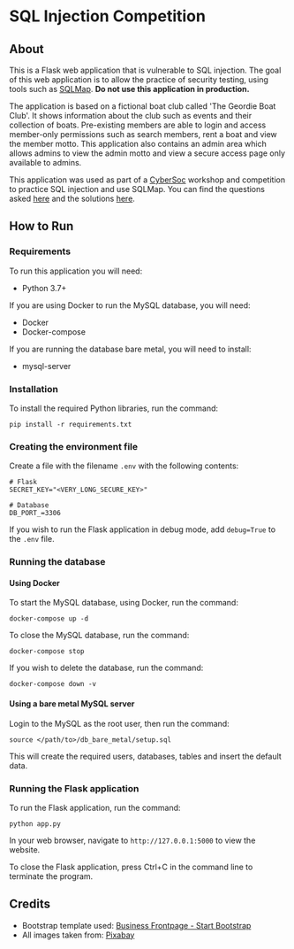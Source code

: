 # SQL Injection Competition
## About
This is a Flask web application that is vulnerable to SQL injection. The goal of this web application is to allow the practice of security testing, using tools such as [SQLMap](https://github.com/sqlmapproject/sqlmap). __Do not use this application in production.__

The application is based on a fictional boat club called 'The Geordie Boat Club'. It shows information about the club such as events and their collection of boats. Pre-existing members are able to login and access member-only permissions such as search members, rent a boat and view the member motto. This application also contains an admin area which allows admins to view the admin motto and view a secure access page only available to admins.

This application was used as part of a [CyberSoc](https://cybersoc.org.uk/) workshop and competition to practice SQL injection and use SQLMap. You can find the questions asked [here](competition/questions.md) and the solutions [here](competition/solutions.md).

## How to Run
### Requirements
To run this application you will need:
- Python 3.7+

If you are using Docker to run the MySQL database, you will need:
- Docker
- Docker-compose

If you are running the database bare metal, you will need to install:
- mysql-server

### Installation
To install the required Python libraries, run the command:
```
pip install -r requirements.txt
```

### Creating the environment file
Create a file with the filename `.env` with the following contents:
```.env
# Flask
SECRET_KEY="<VERY_LONG_SECURE_KEY>"

# Database
DB_PORT_=3306
```

If you wish to run the Flask application in debug mode, add `debug=True` to the `.env` file.

### Running the database
#### Using Docker
To start the MySQL database, using Docker, run the command:
```
docker-compose up -d
```

To close the MySQL database, run the command:
```
docker-compose stop
```

If you wish to delete the database, run the command:
```
docker-compose down -v
```
#### Using a bare metal MySQL server
Login to the MySQL as the root user, then run the command:
```
source </path/to>/db_bare_metal/setup.sql
```
This will create the required users, databases, tables and insert the default data.

### Running the Flask application
To run the Flask application, run the command:
```
python app.py
```

In your web browser, navigate to `http://127.0.0.1:5000` to view the website.

To close the Flask application, press Ctrl+C in the command line to terminate the program.

## Credits
- Bootstrap template used: [Business Frontpage - Start Bootstrap](https://startbootstrap.com/template/business-frontpage)
- All images taken from: [Pixabay](https://pixabay.com/)
